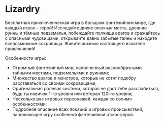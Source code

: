 # Lizardry

Бесплатная приключенческая игра в большом фэнтезийном мире, где каждый игрок – герой! 
Исследуйте дикие опасные места, древние руины и тёмные подземелья, побеждайте полчища врагов и сражайтесь с опасными чудовищами, открывайте давно забытые тайны и находите всевозможные сокровища. Живите жизнью настоящего искателя приключений!

Особенности игры:
   * Огромный фэнтезийный мир, наполненный разнообразными тайными местами, подземельями и руинами;
   * Множество врагов и монстров, которые не хотят подобру расставаться со своими сокровищами;
   * Оригинальная ролевая система, которая не даст тебе расслабиться, будь ты новичок 1-го уровня или ветеран 120-го уровня;
   * Несколько рас игровых персонажей, каждая со своими особенностями;
   * Подробное описание всех локаций и игровых происшествий, наполняющее игру особенной фэнтезийной атмосферой. 

